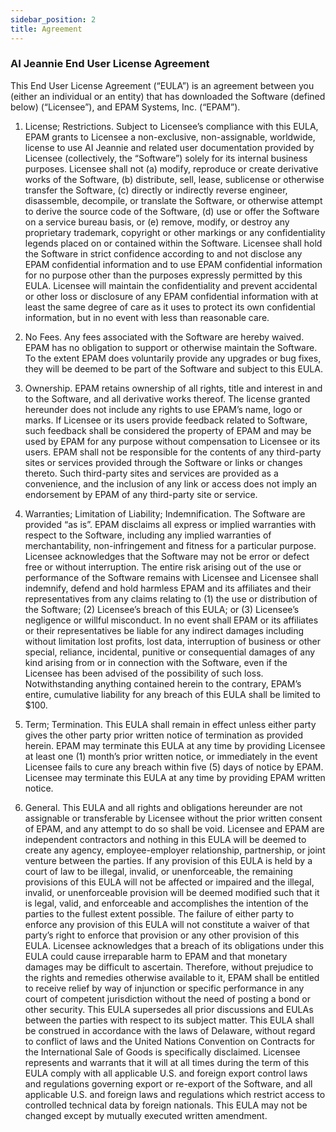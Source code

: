 ```yaml
---
sidebar_position: 2
title: Agreement
---
```


### AI Jeannie End User License Agreement

This End User License Agreement (“EULA”) is an agreement between you (either an individual or an entity) that has downloaded the Software (defined below) (“Licensee”), and EPAM Systems, Inc. (“EPAM”).

1. License; Restrictions. Subject to Licensee’s compliance with this EULA, EPAM grants to Licensee a non-exclusive, non-assignable, worldwide, license to use AI Jeannie and related user documentation provided by Licensee (collectively, the “Software”) solely for its internal business purposes. Licensee shall not (a) modify, reproduce or create derivative works of the Software, (b) distribute, sell, lease, sublicense or otherwise transfer the Software, (c) directly or indirectly reverse engineer, disassemble, decompile, or translate the Software, or otherwise attempt to derive the source code of the Software, (d) use or offer the Software on a service bureau basis, or (e) remove, modify, or destroy any proprietary trademark, copyright or other markings or any confidentiality legends placed on or contained within the Software. Licensee shall hold the Software in strict confidence according to and not disclose any EPAM confidential information and to use EPAM confidential information for no purpose other than the purposes expressly permitted by this EULA. Licensee will maintain the confidentiality and prevent accidental or other loss or disclosure of any EPAM confidential information with at least the same degree of care as it uses to protect its own confidential information, but in no event with less than reasonable care.

2. No Fees. Any fees associated with the Software are hereby waived. EPAM has no obligation to support or otherwise maintain the Software. To the extent EPAM does voluntarily provide any upgrades or bug fixes, they will be deemed to be part of the Software and subject to this EULA.

3. Ownership. EPAM retains ownership of all rights, title and interest in and to the Software, and all derivative works thereof. The license granted hereunder does not include any rights to use EPAM’s name, logo or marks. If Licensee or its users provide feedback related to Software, such feedback shall be considered the property of EPAM and may be used by EPAM for any purpose without compensation to Licensee or its users. EPAM shall not be responsible for the contents of any third-party sites or services provided through the Software or links or changes thereto. Such third-party sites and services are provided as a convenience, and the inclusion of any link or access does not imply an endorsement by EPAM of any third-party site or service.

4. Warranties; Limitation of Liability; Indemnification. The Software are provided “as is”. EPAM disclaims all express or implied warranties with respect to the Software, including any implied warranties of merchantability, non-infringement and fitness for a particular purpose. Licensee acknowledges that the Software may not be error or defect free or without interruption. The entire risk arising out of the use or performance of the Software remains with Licensee and Licensee shall indemnify, defend and hold harmless EPAM and its affiliates and their representatives from any claims relating to (1) the use or distribution of the Software; (2) Licensee’s breach of this EULA; or (3) Licensee’s negligence or willful misconduct. In no event shall EPAM or its affiliates or their representatives be liable for any indirect damages including without limitation lost profits, lost data, interruption of business or other special, reliance, incidental, punitive or consequential damages of any kind arising from or in connection with the Software, even if the Licensee has been advised of the possibility of such loss. Notwithstanding anything contained herein to the contrary, EPAM’s entire, cumulative liability for any breach of this EULA shall be limited to $100.

5. Term; Termination. This EULA shall remain in effect unless either party gives the other party prior written notice of termination as provided herein. EPAM may terminate this EULA at any time by providing Licensee at least one (1) month’s prior written notice, or immediately in the event Licensee fails to cure any breach within five (5) days of notice by EPAM. Licensee may terminate this EULA at any time by providing EPAM written notice.

6. General. This EULA and all rights and obligations hereunder are not assignable or transferable by Licensee without the prior written consent of EPAM, and any attempt to do so shall be void. Licensee and EPAM are independent contractors and nothing in this EULA will be deemed to create any agency, employee-employer relationship, partnership, or joint venture between the parties. If any provision of this EULA is held by a court of law to be illegal, invalid, or unenforceable, the remaining provisions of this EULA will not be affected or impaired and the illegal, invalid, or unenforceable provision will be deemed modified such that it is legal, valid, and enforceable and accomplishes the intention of the parties to the fullest extent possible. The failure of either party to enforce any provision of this EULA will not constitute a waiver of that party’s right to enforce that provision or any other provision of this EULA. Licensee acknowledges that a breach of its obligations under this EULA could cause irreparable harm to EPAM and that monetary damages may be difficult to ascertain. Therefore, without prejudice to the rights and remedies otherwise available to it, EPAM shall be entitled to receive relief by way of injunction or specific performance in any court of competent jurisdiction without the need of posting a bond or other security. This EULA supersedes all prior discussions and EULAs between the parties with respect to its subject matter. This EULA shall be construed in accordance with the laws of Delaware, without regard to conflict of laws and the United Nations Convention on Contracts for the International Sale of Goods is specifically disclaimed. Licensee represents and warrants that it will at all times during the term of this EULA comply with all applicable U.S. and foreign export control laws and regulations governing export or re-export of the Software, and all applicable U.S. and foreign laws and regulations which restrict access to controlled technical data by foreign nationals. This EULA may not be changed except by mutually executed written amendment.
